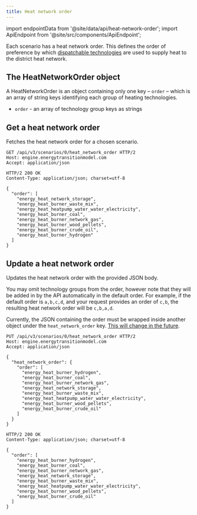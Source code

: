 ```yaml
---
title: Heat network order
---
```


import endpointData from '@site/data/api/heat-network-order';
import ApiEndpoint from '@site/src/components/ApiEndpoint';

Each scenario has a heat network order. This defines the order of preference by which [dispatchable technologies](../main/heat-networks.md#dispatchable) are used to supply heat to the district heat network.

## The HeatNetworkOrder object

A HeatNetworkOrder is an object containing only one key – `order` – which is an array of string keys identifying each group of heating technologies.

* `order` - an array of technology group keys as strings

## Get a heat network order

Fetches the heat network order for a chosen scenario.

<ApiEndpoint data={endpointData.show} />

```http title="Example request"
GET /api/v3/scenarios/0/heat_network_order HTTP/2
Host: engine.energytransitionmodel.com
Accept: application/json
```

```http title="Example response"
HTTP/2 200 OK
Content-Type: application/json; charset=utf-8

{
  "order": [
    "energy_heat_network_storage",
    "energy_heat_burner_waste_mix",
    "energy_heat_heatpump_water_water_electricity",
    "energy_heat_burner_coal",
    "energy_heat_burner_network_gas",
    "energy_heat_burner_wood_pellets",
    "energy_heat_burner_crude_oil",
    "energy_heat_burner_hydrogen"
  ]
}
```

## Update a heat network order

Updates the heat network order with the provided JSON body.

You may omit technology groups from the order, however note that they will be added in by the API automatically in the default order. For example, if the default order is `a,b,c,d`, and your request provides an order of `c,b`, the resulting heat network order will be `c,b,a,d`.

Currently, the JSON containing the order must be wrapped inside another object under the `heat_network_order` key. [This will change in the future](https://github.com/quintel/etengine/issues/1109).

<ApiEndpoint data={endpointData.update} />

```http title="Example request"
PUT /api/v3/scenarios/0/heat_network_order HTTP/2
Host: engine.energytransitionmodel.com
Accept: application/json

{
  "heat_network_order": {
    "order": [
      "energy_heat_burner_hydrogen",
      "energy_heat_burner_coal",
      "energy_heat_burner_network_gas",
      "energy_heat_network_storage",
      "energy_heat_burner_waste_mix",
      "energy_heat_heatpump_water_water_electricity",
      "energy_heat_burner_wood_pellets",
      "energy_heat_burner_crude_oil"
    ]
  }
}
```

```http title="Example response"
HTTP/2 200 OK
Content-Type: application/json; charset=utf-8

{
  "order": [
    "energy_heat_burner_hydrogen",
    "energy_heat_burner_coal",
    "energy_heat_burner_network_gas",
    "energy_heat_network_storage",
    "energy_heat_burner_waste_mix",
    "energy_heat_heatpump_water_water_electricity",
    "energy_heat_burner_wood_pellets",
    "energy_heat_burner_crude_oil"
  ]
}
```
